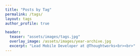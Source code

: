 ```yaml
---
title: "Posts by Tag"
permalink: /tags/
layout: tags
author_profile: true

header:
  teaser: "assets/images/tags.jpg"
  overlay_image: /assets/images/year-archive.jpg
  excerpt: "Lead Mobile Developer at @Thoughtworks<br><br>"
---
```

